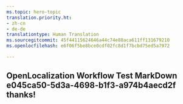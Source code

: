 ```yaml
---
ms.topic: hero-topic
translation.priority.ht:
- zh-cn
- de-de
translationtype: Human Translation
ms.sourcegitcommit: 45f44115624646a44c74e88aca611ff131679210
ms.openlocfilehash: e6f06f5be8bce0cdf02fc8d1f7bcbd75ed5a7972

---
```

## OpenLocalization Workflow Test MarkDown e045ca50-5d3a-4698-b1f3-a974b4aecd2f thanks!



<!--HONumber=Jan17_HO2-->


